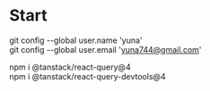 # Start

git config --global user.name 'yuna'<br>
git config --global user.email 'yuna744@gmail.com'<br>

npm i @tanstack/react-query@4<br>
npm i @tanstack/react-query-devtools@4<br>
